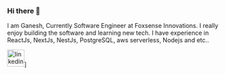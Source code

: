 ### Hi there 👋

I am Ganesh, Currently Software Engineer at Foxsense Innovations. I really enjoy building the software and learning new tech. I have experience in ReactJs, NextJs, NestJs, PostgreSQL, aws serverless,  Nodejs and etc..

[<img src='https://cdn.jsdelivr.net/npm/simple-icons@3.0.1/icons/linkedin.svg' alt='linkedin' height='40'>](https://www.linkedin.com/in/https://www.linkedin.com/in/ganesh-hegde-2baaa6155//)]
